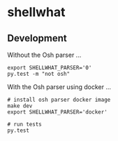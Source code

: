 shellwhat
=========

Development
-----------

Without the Osh parser ...

```
export SHELLWHAT_PARSER='0'
py.test -m "not osh"
```

With the Osh parser using docker ...

```
# install osh parser docker image
make dev
export SHELLWHAT_PARSER='docker'

# run tests
py.test
```


